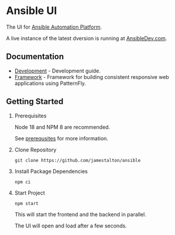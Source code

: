 # Ansible UI

The UI for [Ansible Automation Platform](https://www.ansible.com).

A live instance of the latest dversion is running at [AnsibleDev.com](http://ansibledev.com).

## Documentation

- [Development](./docs/DEVELOPMENT.md) - Development guide.
- [Framework](./framework/FRAMEWORK.md) - Framework for building consistent responsive web applications using PatternFly.

## Getting Started

1. Prerequisites

   Node 18 and NPM 8 are recommended.

   See [prerequsites](./docs/PREREQUSITES.md) for more information.

2. Clone Repository
  
    ```
    git clone https://github.com/jamestalton/ansible
    ```

3. Install Package Dependencies

    ```
    npm ci
    ```

4. Start Project

    ```
    npm start
    ```

    This will start the frontend and the backend in parallel.

    The UI will open and load after a few seconds.
